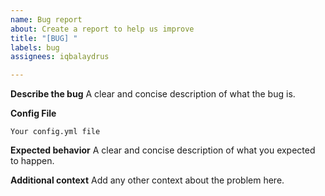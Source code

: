```yaml
---
name: Bug report
about: Create a report to help us improve
title: "[BUG] "
labels: bug
assignees: iqbalaydrus

---
```


**Describe the bug**
A clear and concise description of what the bug is.

**Config File**
```
Your config.yml file
```

**Expected behavior**
A clear and concise description of what you expected to happen.

**Additional context**
Add any other context about the problem here.
